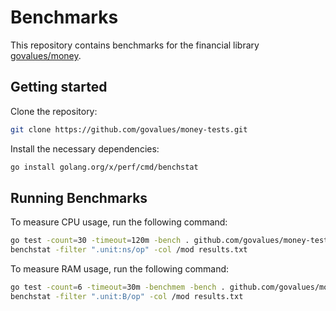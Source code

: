 # Benchmarks

This repository contains benchmarks for the financial library [govalues/money].

## Getting started

Clone the repository:

```bash
git clone https://github.com/govalues/money-tests.git
```

Install the necessary dependencies:

```bash
go install golang.org/x/perf/cmd/benchstat
```

## Running Benchmarks

To measure CPU usage, run the following command:

```bash
go test -count=30 -timeout=120m -bench . github.com/govalues/money-tests > results.txt
benchstat -filter ".unit:ns/op" -col /mod results.txt
```

To measure RAM usage, run the following command:

```bash
go test -count=6 -timeout=30m -benchmem -bench . github.com/govalues/money-tests > results.txt
benchstat -filter ".unit:B/op" -col /mod results.txt
```

[govalues/money]: https://github.com/govalues/money
